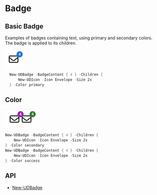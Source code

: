 # Badge

## Basic Badge

Examples of badges containing text, using primary and secondary colors. The badge is applied to its children.

![](<../../../../.gitbook/assets/image (317) (1).png>)

```powershell
  New-UDBadge -BadgeContent { 4 } -Children {
      New-UDIcon -Icon Envelope -Size 2x
  } -Color primary
```

## Color&#x20;

![](<../../../../.gitbook/assets/image (347) (1).png>)

```powershell
New-UDBadge -BadgeContent { 4 } -Children {
    New-UDIcon -Icon Envelope -Size 2x
} -Color secondary
New-UDBadge -BadgeContent { 4 } -Children {
    New-UDIcon -Icon Envelope -Size 2x
} -Color success
```

## API&#x20;

* [New-UDBadge](https://github.com/ironmansoftware/universal-docs/blob/master/cmdlets/New-UDBadge.txt)
